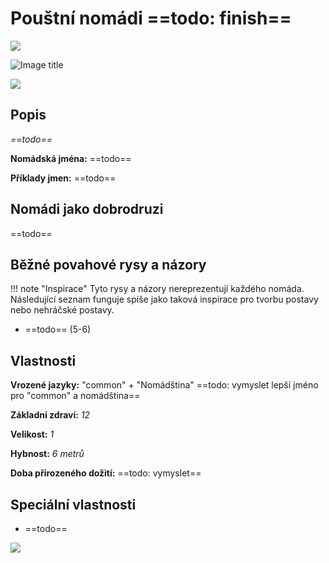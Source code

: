 # Pouštní nomádi ==todo: finish==

<img src="/assets/sep_line.png"/>

![Image title](/assets/OW/races/Human.png)

<img src="/assets/sep_line.png"/>

## Popis

*==todo==*

**Nomádská jména:** ==todo==

**Příklady jmen:** ==todo==

## Nomádi jako dobrodruzi

==todo==

## Běžné povahové rysy a názory

!!! note "Inspirace"
    Tyto rysy a názory nereprezentují každého nomáda. Následující seznam funguje spíše jako taková inspirace pro tvorbu postavy nebo nehráčské postavy. 

- ==todo== (5-6)

## Vlastnosti

**Vrozené jazyky:** "common" + "Nomádština" ==todo: vymyslet lepší jméno pro "common" a nomádština==

**Základní zdraví:** *12*

**Velikost:** *1*

**Hybnost:** *6 metrů*

**Doba přirozeného dožití:** ==todo: vymyslet==

## Speciální vlastnosti

- ==todo==

<img src="/assets/sep_line.png"/>
